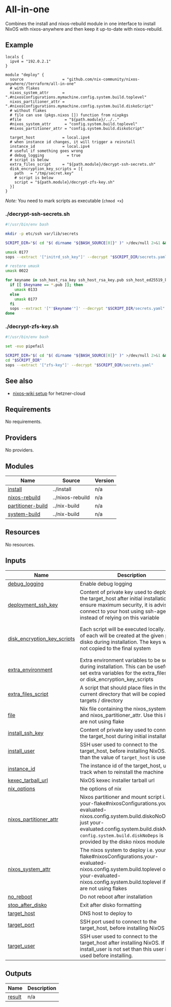 # All-in-one

Combines the install and nixos-rebuild module in one interface to install NixOS
with nixos-anywhere and then keep it up-to-date with nixos-rebuild.

## Example

```hcl
locals {
  ipv4 = "192.0.2.1"
}

module "deploy" {
  source                 = "github.com/nix-community/nixos-anywhere//terraform/all-in-one"
  # with flakes
  nixos_system_attr      = ".#nixosConfigurations.mymachine.config.system.build.toplevel"
  nixos_partitioner_attr = ".#nixosConfigurations.mymachine.config.system.build.diskoScript"
  # without flakes
  # file can use (pkgs.nixos []) function from nixpkgs
  #file                   = "${path.module}/../.."
  #nixos_system_attr      = "config.system.build.toplevel"
  #nixos_partitioner_attr = "config.system.build.diskoScript"

  target_host            = local.ipv4
  # when instance id changes, it will trigger a reinstall
  instance_id            = local.ipv4
  # useful if something goes wrong
  # debug_logging          = true
  # script is below
  extra_files_script     = "${path.module}/decrypt-ssh-secrets.sh"
  disk_encryption_key_scripts = [{
    path   = "/tmp/secret.key"
    # script is below
    script = "${path.module}/decrypt-zfs-key.sh"
  }]
}
```

_Note:_ You need to mark scripts as executable (`chmod +x`)

### ./decrypt-ssh-secrets.sh

```bash
#!/usr/bin/env bash

mkdir -p etc/ssh var/lib/secrets

SCRIPT_DIR="$( cd "$( dirname "${BASH_SOURCE[0]}" )" >/dev/null 2>&1 && pwd )"

umask 0177
sops --extract '["initrd_ssh_key"]' --decrypt "$SCRIPT_DIR/secrets.yaml" >./var/lib/secrets/initrd_ssh_key

# restore umask
umask 0022

for keyname in ssh_host_rsa_key ssh_host_rsa_key.pub ssh_host_ed25519_key ssh_host_ed25519_key.pub; do
  if [[ $keyname == *.pub ]]; then
    umask 0133
  else
    umask 0177
  fi
  sops --extract '["'$keyname'"]' --decrypt "$SCRIPT_DIR/secrets.yaml" >"./etc/ssh/$keyname"
done
```

### ./decrypt-zfs-key.sh

```bash
#!/usr/bin/env bash

set -euo pipefail

SCRIPT_DIR="$( cd "$( dirname "${BASH_SOURCE[0]}" )" >/dev/null 2>&1 && pwd )"
cd "$SCRIPT_DIR"
sops --extract '["zfs-key"]' --decrypt "$SCRIPT_DIR/secrets.yaml"
```

## See also

- [nixos-wiki setup](https://github.com/NixOS/nixos-wiki-infra/blob/main/terraform/nixos-wiki/main.tf)
  for hetzner-cloud

<!-- BEGIN_TF_DOCS -->

## Requirements

No requirements.

## Providers

No providers.

## Modules

| Name                                                                                   | Source           | Version |
| -------------------------------------------------------------------------------------- | ---------------- | ------- |
| <a name="module_install"></a> [install](#module_install)                               | ../install       | n/a     |
| <a name="module_nixos-rebuild"></a> [nixos-rebuild](#module_nixos-rebuild)             | ../nixos-rebuild | n/a     |
| <a name="module_partitioner-build"></a> [partitioner-build](#module_partitioner-build) | ../nix-build     | n/a     |
| <a name="module_system-build"></a> [system-build](#module_system-build)                | ../nix-build     | n/a     |

## Resources

No resources.

## Inputs

| Name                                                                                                                  | Description                                                                                                                                                                                                                                               | Type                                                                   | Default  | Required |
| --------------------------------------------------------------------------------------------------------------------- | --------------------------------------------------------------------------------------------------------------------------------------------------------------------------------------------------------------------------------------------------------- | ---------------------------------------------------------------------- | -------- | :------: |
| <a name="input_debug_logging"></a> [debug\_logging](#input_debug_logging)                                             | Enable debug logging                                                                                                                                                                                                                                      | `bool`                                                                 | `false`  |    no    |
| <a name="input_deployment_ssh_key"></a> [deployment\_ssh\_key](#input_deployment_ssh_key)                             | Content of private key used to deploy to the target\_host after initial installation. To ensure maximum security, it is advisable to connect to your host using ssh-agent instead of relying on this variable                                             | `string`                                                               | `null`   |    no    |
| <a name="input_disk_encryption_key_scripts"></a> [disk\_encryption\_key\_scripts](#input_disk_encryption_key_scripts) | Each script will be executed locally. Output of each will be created at the given path to disko during installation. The keys will be not copied to the final system                                                                                      | <pre>list(object({<br> path = string<br> script = string<br> }))</pre> | `[]`     |    no    |
| <a name="input_extra_environment"></a> [extra\_environment](#input_extra_environment)                                 | Extra environment variables to be set during installation. This can be useful to set extra variables for the extra\_files\_script or disk\_encryption\_key\_scripts                                                                                       | `map(string)`                                                          | `{}`     |    no    |
| <a name="input_extra_files_script"></a> [extra\_files\_script](#input_extra_files_script)                             | A script that should place files in the current directory that will be copied to the targets / directory                                                                                                                                                  | `string`                                                               | `null`   |    no    |
| <a name="input_file"></a> [file](#input_file)                                                                         | Nix file containing the nixos\_system\_attr and nixos\_partitioner\_attr. Use this if you are not using flake                                                                                                                                             | `string`                                                               | `null`   |    no    |
| <a name="input_install_ssh_key"></a> [install\_ssh\_key](#input_install_ssh_key)                                      | Content of private key used to connect to the target\_host during initial installation                                                                                                                                                                    | `string`                                                               | `null`   |    no    |
| <a name="input_install_user"></a> [install\_user](#input_install_user)                                                | SSH user used to connect to the target\_host, before installing NixOS. If null than the value of `target_host` is used                                                                                                                                    | `string`                                                               | `null`   |    no    |
| <a name="input_instance_id"></a> [instance\_id](#input_instance_id)                                                   | The instance id of the target\_host, used to track when to reinstall the machine                                                                                                                                                                          | `string`                                                               | `null`   |    no    |
| <a name="input_kexec_tarball_url"></a> [kexec\_tarball\_url](#input_kexec_tarball_url)                                | NixOS kexec installer tarball url                                                                                                                                                                                                                         | `string`                                                               | `null`   |    no    |
| <a name="input_nix_options"></a> [nix\_options](#input_nix_options)                                                   | the options of nix                                                                                                                                                                                                                                        | `map(string)`                                                          | `{}`     |    no    |
| <a name="input_nixos_partitioner_attr"></a> [nixos\_partitioner\_attr](#input_nixos_partitioner_attr)                 | Nixos partitioner and mount script i.e. your-flake#nixosConfigurations.your-evaluated-nixos.config.system.build.diskoNoDeps or just your-evaluated.config.system.build.diskNoDeps. `config.system.build.diskNoDeps` is provided by the disko nixos module | `string`                                                               | n/a      |   yes    |
| <a name="input_nixos_system_attr"></a> [nixos\_system\_attr](#input_nixos_system_attr)                                | The nixos system to deploy i.e. your-flake#nixosConfigurations.your-evaluated-nixos.config.system.build.toplevel or just your-evaluated-nixos.config.system.build.toplevel if you are not using flakes                                                    | `string`                                                               | n/a      |   yes    |
| <a name="input_no_reboot"></a> [no\_reboot](#input_no_reboot)                                                         | Do not reboot after installation                                                                                                                                                                                                                          | `bool`                                                                 | `false`  |    no    |
| <a name="input_stop_after_disko"></a> [stop\_after\_disko](#input_stop_after_disko)                                   | Exit after disko formatting                                                                                                                                                                                                                               | `bool`                                                                 | `false`  |    no    |
| <a name="input_target_host"></a> [target\_host](#input_target_host)                                                   | DNS host to deploy to                                                                                                                                                                                                                                     | `string`                                                               | n/a      |   yes    |
| <a name="input_target_port"></a> [target\_port](#input_target_port)                                                   | SSH port used to connect to the target\_host, before installing NixOS                                                                                                                                                                                     | `number`                                                               | `22`     |    no    |
| <a name="input_target_user"></a> [target\_user](#input_target_user)                                                   | SSH user used to connect to the target\_host after installing NixOS. If install\_user is not set than this user is also used before installing.                                                                                                           | `string`                                                               | `"root"` |    no    |

## Outputs

| Name                                                  | Description |
| ----------------------------------------------------- | ----------- |
| <a name="output_result"></a> [result](#output_result) | n/a         |

<!-- END_TF_DOCS -->
